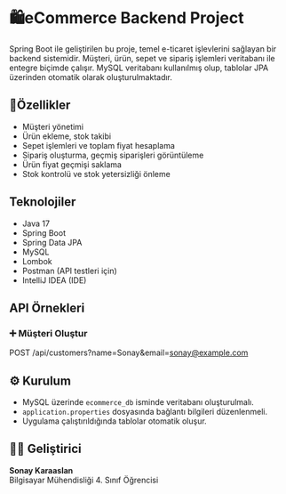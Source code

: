 # 🛍️eCommerce Backend Project

Spring Boot ile geliştirilen bu proje, temel e-ticaret işlevlerini sağlayan bir backend sistemidir. Müşteri, ürün, sepet ve sipariş işlemleri veritabanı ile entegre biçimde çalışır. MySQL veritabanı kullanılmış olup, tablolar JPA üzerinden otomatik olarak oluşturulmaktadır.

## 🎯Özellikler

- Müşteri yönetimi
- Ürün ekleme, stok takibi
- Sepet işlemleri ve toplam fiyat hesaplama
- Sipariş oluşturma, geçmiş siparişleri görüntüleme
- Ürün fiyat geçmişi saklama
- Stok kontrolü ve stok yetersizliği önleme

## Teknolojiler

- Java 17
- Spring Boot
- Spring Data JPA
- MySQL
- Lombok
- Postman (API testleri için)
- IntelliJ IDEA (IDE)

## API Örnekleri
### ➕ Müşteri Oluştur
POST /api/customers?name=Sonay&email=sonay@example.com

## ⚙️ Kurulum

- MySQL üzerinde `ecommerce_db` isminde veritabanı oluşturulmalı.
- `application.properties` dosyasında bağlantı bilgileri düzenlenmeli.
- Uygulama çalıştırıldığında tablolar otomatik oluşur.
 
## 👨‍💻 Geliştirici

**Sonay Karaaslan**  
Bilgisayar Mühendisliği 4. Sınıf Öğrencisi  

